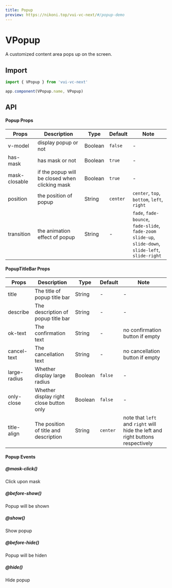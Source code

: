 ```yaml
---
title: Popup
preview: https://nikoni.top/vui-vc-next/#/popup-demo
---
```


# VPopup

A customized content area pops up on the screen.

## Import

```js
import { VPopup } from 'vui-vc-next'

app.component(VPopup.name, VPopup)
```

## API

#### Popup Props
|Props | Description | Type | Default | Note|
|----|-----|------|------|------|
|v-model|display popup or not|Boolean|`false`|-|
|has-mask|has mask or not|Boolean|`true`|-|
|mask-closable|if the popup will be closed when clicking mask|Boolean|`true`|-|
|position|the position of popup|String|`center`|`center`, `top`, `bottom`, `left`, `right`|
|transition|the animation effect of popup|String|-|`fade`, `fade-bounce`, `fade-slide`, `fade-zoom`<br> `slide-up`, `slide-down`, `slide-left`, `slide-right`|

#### PopupTitleBar Props
|Props | Description | Type | Default | Note|
|----|-----|------|------|------|
|title|The title of popup title bar|String|-|-|
|describe|The description of popup title bar|String|-|-|
|ok-text|The confirmation text|String|-|no confirmation button if empty|
|cancel-text|The cancellation text|String|-|no cancellation button if empty|
|large-radius|Whether display large radius|Boolean|`false`|-|
|only-close|Whether display right close button only|Boolean|`false`|-|
|title-align|The position of title and description|String|`center`|note that `left` and `right` will hide the left and right buttons respectively|


#### Popup Events

##### @mask-click()
Click upon mask

##### @before-show()
Popup will be shown

##### @show()
Show popup

##### @before-hide()
Popup will be hiden

##### @hide()
Hide popup
